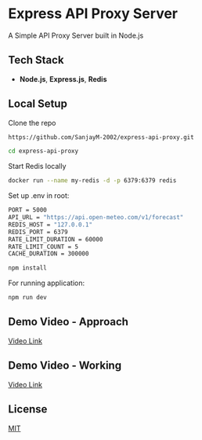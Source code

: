 # Express API Proxy Server

A Simple API Proxy Server built in Node.js

## Tech Stack

- **Node.js**, **Express.js**, **Redis**

## Local Setup

Clone the repo

```bash
https://github.com/SanjayM-2002/express-api-proxy.git
```

```bash
cd express-api-proxy
```

Start Redis locally

```bash
docker run --name my-redis -d -p 6379:6379 redis
```

Set up .env in root:

```bash
PORT = 5000
API_URL = "https://api.open-meteo.com/v1/forecast"
REDIS_HOST = "127.0.0.1"
REDIS_PORT = 6379
RATE_LIMIT_DURATION = 60000
RATE_LIMIT_COUNT = 5
CACHE_DURATION = 300000
```

```bash
npm install
```

For running application:

```bash
npm run dev
```

## Demo Video - Approach

[Video Link](https://www.loom.com/share/90eb54f4bbc1416f9359567ada546ad6?sid=fee2bfd0-7fac-4335-80e2-6361ac0d7edc)

## Demo Video - Working

[Video Link](https://www.loom.com/share/d31b5a8b0b0b45d6b06f054f56dcb833?sid=85a65e50-0089-460e-a750-cf1e046e3f83)

## License

[MIT](https://choosealicense.com/licenses/mit/)
